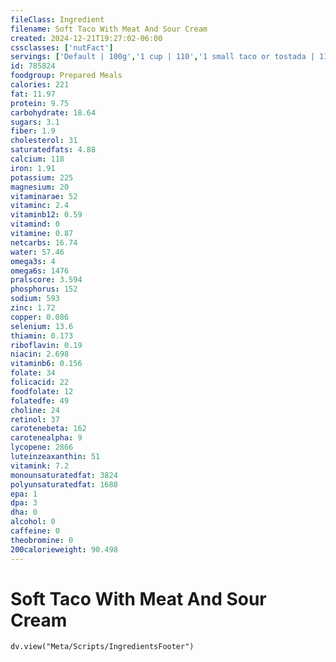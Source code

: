 ```yaml
---
fileClass: Ingredient
filename: Soft Taco With Meat And Sour Cream
created: 2024-12-21T19:27:02-06:00
cssclasses: ['nutFact']
servings: ['Default | 100g','1 cup | 110','1 small taco or tostada | 117','1 medium taco or tostada | 148']
id: 785824
foodgroup: Prepared Meals
calories: 221
fat: 11.97
protein: 9.75
carbohydrate: 18.64
sugars: 3.1
fiber: 1.9
cholesterol: 31
saturatedfats: 4.88
calcium: 118
iron: 1.91
potassium: 225
magnesium: 20
vitaminarae: 52
vitaminc: 2.4
vitaminb12: 0.59
vitamind: 0
vitamine: 0.87
netcarbs: 16.74
water: 57.46
omega3s: 4
omega6s: 1476
pralscore: 3.594
phosphorus: 152
sodium: 593
zinc: 1.72
copper: 0.086
selenium: 13.6
thiamin: 0.173
riboflavin: 0.19
niacin: 2.698
vitaminb6: 0.156
folate: 34
folicacid: 22
foodfolate: 12
folatedfe: 49
choline: 24
retinol: 37
carotenebeta: 162
carotenealpha: 9
lycopene: 2866
luteinzeaxanthin: 51
vitamink: 7.2
monounsaturatedfat: 3824
polyunsaturatedfat: 1688
epa: 1
dpa: 3
dha: 0
alcohol: 0
caffeine: 0
theobromine: 0
200calorieweight: 90.498
---
```


# Soft Taco With Meat And Sour Cream

```dataviewjs
dv.view("Meta/Scripts/IngredientsFooter")
```